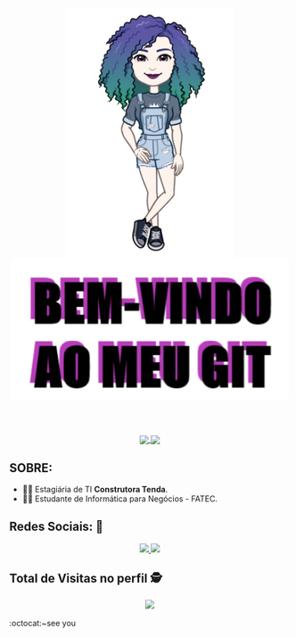 <p align="center">
 <a href="#">
    <img align="center" width="300" src="mei.png" />
  </a>
  <a href="#">
    <img align="center" width="500" src="bemvindo.png" />
  </a>
</p>
</br>
</br>
<p align="center">
  <a href="https://github.com/anuraghazra/github-readme-stats">
    <img
      align="center"
      src="https://github-readme-stats.vercel.app/api/top-langs/?username=melissa-mfs&layout=compact"
    />
  </a>
  <a href="https://github.com/anuraghazra/github-readme-stats">
    <img
      align="center"
      height="165"
      src="https://github-readme-stats.vercel.app/api?username=melissa-mfs&count_private=true&show_icons=true&custom_title=Github%20Status&hide=issues"
    />
  </a>
</p>

## SOBRE:

- 👩‍💻 Estagiária de TI **Construtora Tenda**.
- 👩‍🎓 Estudante de Informática para Negócios - FATEC.

## Redes Sociais: :iphone:

<p align="center">
    <a href="https://github.com/melissa-mfs">
        <img  src="https://img.shields.io/badge/github-%23100000.svg?&style=for-the-badge&logo=github&logoColor=white&link=mailto:https://github.com/melissa-mfs">
    </a>
    <a href="https://www.linkedin.com/in/melissa-de-freitas-santos-154b34149">
        <img src="https://img.shields.io/badge/linkedin-%230077B5.svg?&style=for-the-badge&logo=linkedin&logoColor=white&link=mailto:https://www.linkedin.com/in/melissa-de-freitas-santos-154b34149/">
    </a>
</p>

<p align="center"> 

 ## Total de Visitas no perfil :detective: <br>
 <p align="center"> 
   <img alingn="center" src="https://profile-counter.glitch.me/melissa-mfs/count.svg" />
 </p>

</p>
:octocat:~see you
